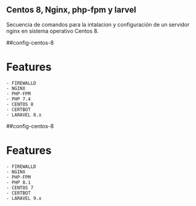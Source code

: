 ## Centos 8, Nginx, php-fpm y larvel 

Secuencia de comandos para la intalacion y configuración de un servidor nginx en sistema operativo Centos 8.

##config-centos-8
  # Features 
    - FIREWALLD
    - NGINX
    - PHP-FPM
    - PHP 7.4 
    - CENTOS 8
    - CERTBOT
    - LARAVEL 8.x
    
    
##config-centos-8
  # Features 
    - FIREWALLD
    - NGINX
    - PHP-FPM
    - PHP 8.1 
    - CENTOS 7
    - CERTBOT
    - LARAVEL 9.x
